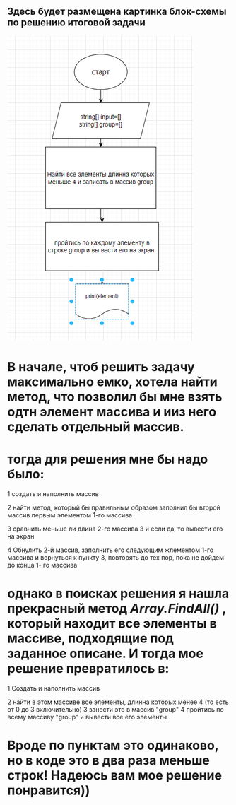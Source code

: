 ## Здесь будет размещена картинка блок-схемы по решению итоговой задачи
![Alt text](block.png)

# В начале, чтоб решить задачу максимально емко,  хотела найти метод, что позволил бы мне взять одтн элемент массива и ииз него сделать отдельный массив.
# тогда для решения мне бы надо было:
1 создать и наполнить массив

2 найти метод, который бы правильным образом заполнил бы второй массив первым элементом 1-го массива

3 сравнить меньше ли длина 2-го массива 3 и если да, то вывести его на экран

4 Обнулить 2-й массив, заполнить его следующим жлементом 1-го массива и вернуться к пункту 3, повторять до тех пор, пока не дойдем до конца 1- го массива

# однако в поисках решения я нашла прекрасный метод _Array.FindAll()_ , который находит все элементы в массиве, подходящие под заданное описане. И тогда мое решение превратилось в:
1 Создать и наполнить массив

2 найти в этом массиве все элементы, длинна которых менее 4 (то есть от 0 до 3 включительно)
3 занести это в массив "group" 
4 пройтись по всему массиву "group" и вывести все его элементы

# Вроде по пунктам это одинаково, но в коде это в два раза меньше строк! Надеюсь вам мое решение понравится))
